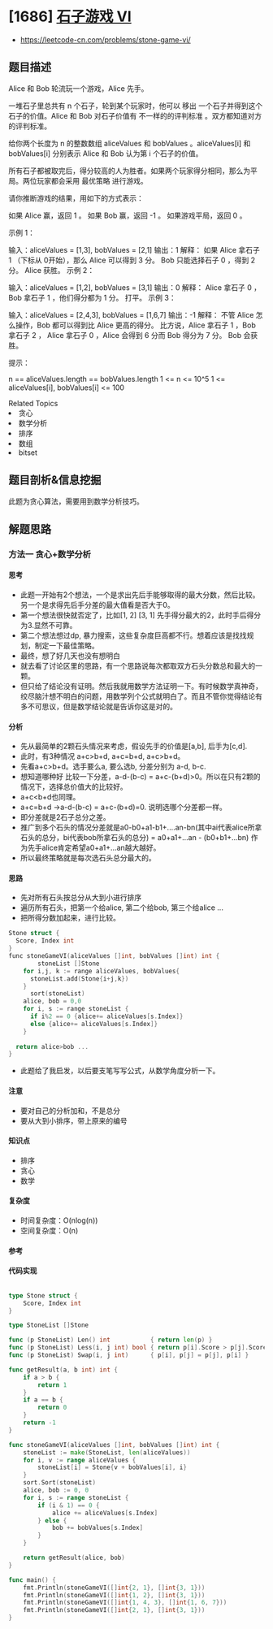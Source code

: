 
# [1686] [石子游戏 VI](https://leetcode-cn.com/problems/stone-game-vi/)
* https://leetcode-cn.com/problems/stone-game-vi/

## 题目描述


Alice 和 Bob 轮流玩一个游戏，Alice 先手。

一堆石子里总共有 n 个石子，轮到某个玩家时，他可以 移出 一个石子并得到这个石子的价值。Alice 和 Bob 对石子价值有 不一样的的评判标准 。双方都知道对方的评判标准。

给你两个长度为 n 的整数数组 aliceValues 和 bobValues 。aliceValues[i] 和 bobValues[i] 分别表示 Alice 和 Bob 认为第 i 个石子的价值。

所有石子都被取完后，得分较高的人为胜者。如果两个玩家得分相同，那么为平局。两位玩家都会采用 最优策略 进行游戏。

请你推断游戏的结果，用如下的方式表示：

如果 Alice 赢，返回 1 。
如果 Bob 赢，返回 -1 。
如果游戏平局，返回 0 。


示例 1：

输入：aliceValues = [1,3], bobValues = [2,1]
输出：1
解释：
如果 Alice 拿石子 1 （下标从 0开始），那么 Alice 可以得到 3 分。
Bob 只能选择石子 0 ，得到 2 分。
Alice 获胜。
示例 2：

输入：aliceValues = [1,2], bobValues = [3,1]
输出：0
解释：
Alice 拿石子 0 ， Bob 拿石子 1 ，他们得分都为 1 分。
打平。
示例 3：

输入：aliceValues = [2,4,3], bobValues = [1,6,7]
输出：-1
解释：
不管 Alice 怎么操作，Bob 都可以得到比 Alice 更高的得分。
比方说，Alice 拿石子 1 ，Bob 拿石子 2 ， Alice 拿石子 0 ，Alice 会得到 6 分而 Bob 得分为 7 分。
Bob 会获胜。


提示：

n == aliceValues.length == bobValues.length
1 <= n <= 10^5
1 <= aliceValues[i], bobValues[i] <= 100

<div><div>Related Topics</div><div><li>贪心</li><li>数学分析</li><li>排序</li><li>数组</li><li>bitset</li></div></div>


## 题目剖析&信息挖掘

此题为贪心算法，需要用到数学分析技巧。

## 解题思路

### 方法一 贪心+数学分析

#### 思考

- 此题一开始有2个想法，一个是求出先后手能够取得的最大分数，然后比较。另一个是求得先后手分差的最大值看是否大于0。
- 第一个想法很快就否定了，比如[1, 2] [3, 1] 先手得分最大的2，此时手后得分为3.显然不可靠。
- 第二个想法想过dp, 暴力搜索，这些复杂度巨高都不行。想着应该是找找规划，制定一下最佳策略。
- 最终，想了好几天也没有想明白
- 就去看了讨论区里的思路，有一个思路说每次都取双方石头分数总和最大的一颗。
- 但只给了结论没有证明。然后我就用数学方法证明一下。有时候数学真神奇，绞尽脑汁想不明白的问题，用数学列个公式就明白了。而且不管你觉得结论有多不可思议，但是数学结论就是告诉你这是对的。

#### 分析

- 先从最简单的2颗石头情况来考虑，假设先手的价值是[a,b], 后手为[c,d].
- 此时，有3种情况 a+c>b+d, a+c=b+d, a+c>b+d。
- 先看a+c>b+d。选手要么a, 要么选b, 分差分别为 a-d, b-c.
- 想知道哪种好 比较一下分差，a-d-(b-c) = a+c-(b+d)>0。所以在只有2颗的情况下，选择总价值大的比较好。
- a+c<b+d也同理。
- a+c=b+d ->a-d-(b-c) = a+c-(b+d)=0. 说明选哪个分差都一样。
- 即分差就是2石子总分之差。
- 推广到多个石头的情况分差就是a0-b0+a1-b1+....an-bn(其中ai代表alice所拿石头的总分，bi代表bob所拿石头的总分) = a0+a1+...an - (b0+b1+...bn) 作为先手alice肯定希望a0+a1+...an越大越好。
- 所以最终策略就是每次选石头总分最大的。

#### 思路

- 先对所有石头按总分从大到小进行排序
- 遍历所有石头，把第一个给alice, 第二个给bob, 第三个给alice ...
- 把所得分数加起来，进行比较。

~~~c++
Stone struct {
  Score, Index int
}
func stoneGameVI(aliceValues []int, bobValues []int) int {
		stoneList []Stone
    for i,j, k := range aliceValues, bobValues{
      stoneList.add(Stone{i+j,k})
    }
	  sort(stoneList)
    alice, bob = 0,0
    for i, s := range stoneList {
      if i%2 == 0 {alice+= aliceValues[s.Index]}
      else {alice+= aliceValues[s.Index]}
    }
  
  return alice>bob ...
}
~~~

- 此题给了我启发，以后要支笔写写公式，从数学角度分析一下。

#### 注意

* 要对自己的分析加和，不是总分
* 要从大到小排序，带上原来的编号

#### 知识点

* 排序
* 贪心
* 数学

#### 复杂度

* 时间复杂度：O(nlog(n))
* 空间复杂度：O(n)

#### 参考
#### 代码实现

```go 

type Stone struct {
	Score, Index int
}

type StoneList []Stone

func (p StoneList) Len() int           { return len(p) }
func (p StoneList) Less(i, j int) bool { return p[i].Score > p[j].Score }
func (p StoneList) Swap(i, j int)      { p[i], p[j] = p[j], p[i] }

func getResult(a, b int) int {
	if a > b {
		return 1
	}
	if a == b {
		return 0
	}
	return -1
}

func stoneGameVI(aliceValues []int, bobValues []int) int {
	stoneList := make(StoneList, len(aliceValues))
	for i, v := range aliceValues {
		stoneList[i] = Stone{v + bobValues[i], i}
	}
	sort.Sort(stoneList)
	alice, bob := 0, 0
	for i, s := range stoneList {
		if (i & 1) == 0 {
			alice += aliceValues[s.Index]
		} else {
			bob += bobValues[s.Index]
		}
	}

	return getResult(alice, bob)
}

func main() {
	fmt.Println(stoneGameVI([]int{2, 1}, []int{3, 1}))
	fmt.Println(stoneGameVI([]int{1, 2}, []int{3, 1}))
	fmt.Println(stoneGameVI([]int{1, 4, 3}, []int{1, 6, 7}))
	fmt.Println(stoneGameVI([]int{2, 1}, []int{3, 1}))
}

```



